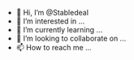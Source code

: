 - 👋 Hi, I’m @Stabledeal
- 👀 I’m interested in ...
- 🌱 I’m currently learning ...
- 💞️ I’m looking to collaborate on ...
- 📫 How to reach me ...

<!---
Stabledeal/Stabledeal is a ✨ special ✨ repository because its `README.md` (this file) appears on your GitHub profile.
You can click the Preview link to take a look at your changes.
--->
